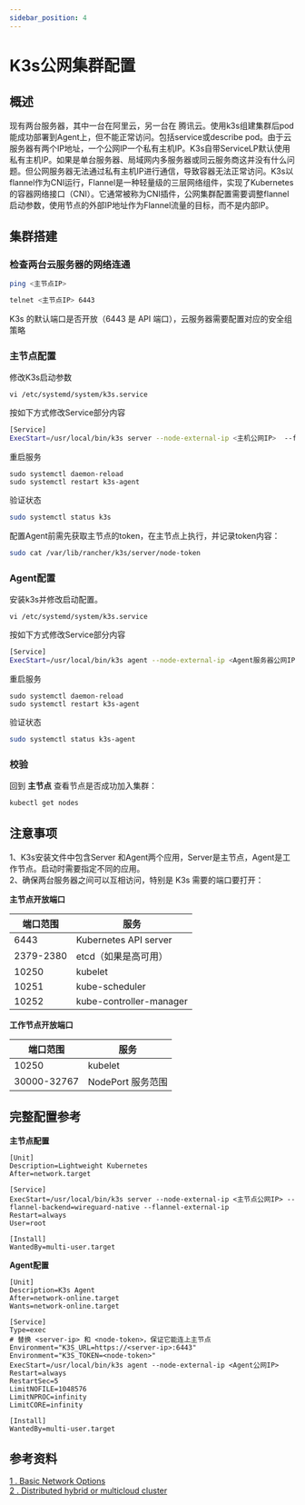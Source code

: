 ```yaml
---
sidebar_position: 4
---
```

# K3s公网集群配置
## 概述
现有两台服务器，其中一台在阿里云，另一台在 腾讯云。使用k3s组建集群后pod能成功部署到Agent上，但不能正常访问。包括service或describe pod。由于云服务器有两个IP地址，一个公网IP一个私有主机IP。K3s自带ServiceLP默认使用私有主机IP。如果是单台服务器、局域网内多服务器或同云服务商这并没有什么问题。但公网服务器无法通过私有主机IP进行通信，导致容器无法正常访问。K3s以flannel作为CNI运行，Flannel是一种轻量级的三层网络组件，实现了Kubernetes的容器网络接口（CNI）。它通常被称为CNI插件，公网集群配置需要调整flannel启动参数，使用节点的外部IP地址作为Flannel流量的目标，而不是内部IP。

## 集群搭建
### 检查两台云服务器的网络连通
``` sh
ping <主节点IP>
```

``` sh
telnet <主节点IP> 6443
```

K3s 的默认端口是否开放（6443 是 API 端口），云服务器需要配置对应的安全组策略

### 主节点配置
修改K3s启动参数
```shell
vi /etc/systemd/system/k3s.service
```
按如下方式修改Service部分内容
```sh
[Service]
ExecStart=/usr/local/bin/k3s server --node-external-ip <主机公网IP>  --flannel-backend=wireguard-native --flannel-external-ip
```
重启服务
```shell
sudo systemctl daemon-reload
sudo systemctl restart k3s-agent
```
验证状态
``` sh
sudo systemctl status k3s
```

配置Agent前需先获取主节点的token，在主节点上执行，并记录token内容：
``` sh
sudo cat /var/lib/rancher/k3s/server/node-token
```

### Agent配置
安装k3s并修改启动配置。
```shell
vi /etc/systemd/system/k3s.service
```
按如下方式修改Service部分内容
``` sh
[Service]
ExecStart=/usr/local/bin/k3s agent --node-external-ip <Agent服务器公网IP>
```

重启服务
```
sudo systemctl daemon-reload
sudo systemctl restart k3s-agent
```

验证状态
``` sh
sudo systemctl status k3s-agent
```


### 校验
回到 **主节点** 查看节点是否成功加入集群：
``` sh
kubectl get nodes
```

## 注意事项
1、K3s安装文件中包含Server 和Agent两个应用，Server是主节点，Agent是工作节点。启动时需要指定不同的应用。    
2、确保两台服务器之间可以互相访问，特别是 K3s 需要的端口要打开：  

**主节点开放端口**

| 端口范围      | 服务                           |
|--------------|--------------------------------|
| 6443         | Kubernetes API server         |
| 2379-2380    | etcd（如果是高可用）          |
| 10250        | kubelet                        |
| 10251        | kube-scheduler                 |
| 10252        | kube-controller-manager       |

**工作节点开放端口**

| 端口范围      | 服务                  |
|--------------|-----------------------|
| 10250        | kubelet               |
| 30000-32767  | NodePort 服务范围     |

## 完整配置参考
**主节点配置**
```shell
[Unit]
Description=Lightweight Kubernetes
After=network.target

[Service]
ExecStart=/usr/local/bin/k3s server --node-external-ip <主节点公网IP> --flannel-backend=wireguard-native --flannel-external-ip
Restart=always
User=root

[Install]
WantedBy=multi-user.target
```

**Agent配置**
```shell
[Unit]
Description=K3s Agent
After=network-online.target
Wants=network-online.target

[Service]
Type=exec
# 替换 <server-ip> 和 <node-token>，保证它能连上主节点
Environment="K3S_URL=https://<server-ip>:6443"
Environment="K3S_TOKEN=<node-token>"
ExecStart=/usr/local/bin/k3s agent --node-external-ip <Agent公网IP>
Restart=always
RestartSec=5
LimitNOFILE=1048576
LimitNPROC=infinity
LimitCORE=infinity

[Install]
WantedBy=multi-user.target
```

## 参考资料
[1 . Basic Network Options](https://docs.k3s.io/zh/networking/basic-network-options)    
[2 . Distributed hybrid or multicloud cluster](https://docs.k3s.io/zh/networking/distributed-multicloud)
